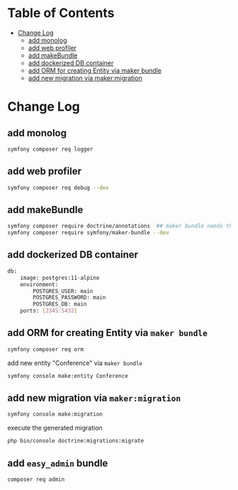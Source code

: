 Table of Contents
=================
* [Change Log](#change-log)
  * [add monolog](#add-monolog)
  * [add web profiler](#add-web-profiler)
  * [add makeBundle](#add-makebundle)
  * [add dockerized DB container](#add-dockerized-db-container)
  * [add ORM for creating Entity via maker bundle](#add-orm-for-creating-entity-via-maker-bundle)
  * [add new migration via maker:migration](#add-new-migration-via-makermigration)
  
# Change Log

## add monolog
```bash
symfony composer req logger
```

## add web profiler
```bash
symfony composer req debug --dev
```

## add makeBundle
```bash
symfony composer require doctrine/annotations  ## maker bundle needs the annotation bundle
symfony composer require symfony/maker-bundle --dev
```

## add dockerized DB container
```bash
db:
    image: postgres:11-alpine
    environment:
        POSTGRES_USER: main
        POSTGRES_PASSWORD: main
        POSTGRES_DB: main
    ports: [2345:5432]
```

## add ORM for creating Entity via `maker bundle`
```bash
symfony composer req orm
```

add new entity "Conference" via `maker bundle`
```bash
symfony console make:entity Conference
```

## add new migration via `maker:migration`
```bash
symfony console make:migration
```
execute the generated migration
```bash
php bin/console doctrine:migrations:migrate
```

## add `easy_admin` bundle
```bash
composer req admin
```
